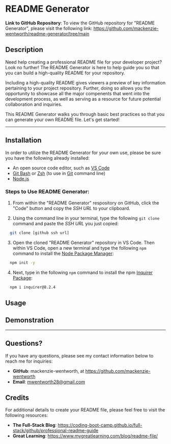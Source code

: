# README Generator

 **Link to GitHub Repository**: 
To view the GitHub repository for "README Generator", please visit the following link: https://github.com/mackenzie-wentworth/readme-generator/tree/main


## Description
Need help creating a professional README file for your developer project? Look no further! The README Generator is here to help guide you so that you can build a high-quality README for your repository. 

Including a high-quality README gives viewers a preview of key information pertaining to your project repository. Further, doing so allows you the opportunity to showcase all the major compenents that went into the development process, as well as serving as a resource for future potential collaboration and inquiries.

This README Generator walks you through basic best practices so that you can generate your own README file. Let's get started!

---

## Installation
In order to utilize the README Generator for your own use, please be sure you have the following already installed:
* An open source code editor, such as [VS Code](https://code.visualstudio.com/)
* [Git Bash](https://www.educative.io/answers/how-to-install-git-bash-in-windows) or [Zsh](https://github.com/ohmyzsh/ohmyzsh/wiki/Installing-ZSH) (to use in [Git](https://github.com/git-guides/install-git) command line)
* [Node.js](https://nodejs.org/en)

### Steps to Use README Generator:
1. From within the "README Generator" respository on GitHub, click the "Code" button and copy the *SSH URL* to your clipboard.

2. Using the command line in your terminal, type the following `git clone` command and paste the *SSH URL* you just copied:  

  ```bash
    git clone [github ssh url]
  ```

3. Open the cloned "README Generator" repository in VS Code. Then within VS Code, open a new terminal and type the following `npm` command to install the [Node Package Manager](https://www.npmjs.com/):

  ```bash
    npm init -y
  ```

4. Next, type in the following `npm` command to install the npm [Inquirer Package](https://www.npmjs.com/package/inquirer):

  ```bash
    npm i inquirer@8.2.4
  ```

## Usage


## Demonstration

---

## Questions?
If you have any questions, please see my contact information below to reach me for inquiries:
* **GitHub**: mackenzie-wentworth, at https://github.com/mackenzie-wentworth
* **Email**: mwentworth28@gmail.com

## Credits
For additional details to create your README file, please feel free to visit the following resources:
* **The Full-Stack Blog**: https://coding-boot-camp.github.io/full-stack/github/professional-readme-guide
* **Great Learning**: https://www.mygreatlearning.com/blog/readme-file/